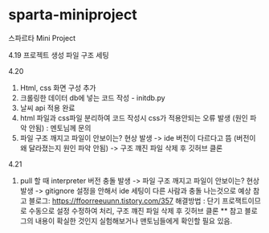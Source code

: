 # sparta-miniproject
스파르타 Mini Project

4.19 
프로젝트 생성
파일 구조 세팅
     
4.20 
1. Html, css 화면 구성 추가
2. 크롤링한 데이터 db에 넣는 코드 작성 - initdb.py
3. 날씨 api 적용 완료
4. html 파일과 css파일 분리하여 코드 작성시 css가 적용안되는 오류 발생 (원인 파악 안됨)
  : 멘토님께 문의 
5. 파일 구조 깨지고 파일이 안보이는? 현상 발생 -> ide 버전이 다르다고 뜸 (버전이 왜 달라졌는지 원인 파악 안됨) 
   -> 구조 꺠진 파일 삭제 후 깃허브 클론
        
4.21 
1. pull 할 때 interpreter 버전 충돌 발생 -> 파일 구조 깨지고 파일이 안보이는? 현상 발생 
   -> gitignore 설정을 안해서 ide 세팅이 다른 사람과 충돌 나는것으로 예상
   참고 블로그: https://ffoorreeuunn.tistory.com/357
   해결방법 : 단기 프로잭트이므로 수동으로 설정 수정하여 처리, 구조 꺠진 파일 삭제 후 깃허브 클론
   ** 참고 블로그의 내용이 확실한 것인지 실험해보거나 맨토님들에게 확인할 필요 있음.
